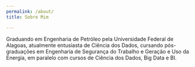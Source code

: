 ```yaml
---
permalink: /about/
title: Sobre Mim

---
```


Graduando em Engenharia de Petróleo pela Universidade Federal de Alagoas, atualmente entusiasta de Ciência dos Dados, cursando pós-graduações em Engenharia de Segurança do Trabalho e Geração e Uso da Energia, em paralelo com cursos de Ciência dos Dados, Big Data e BI.

